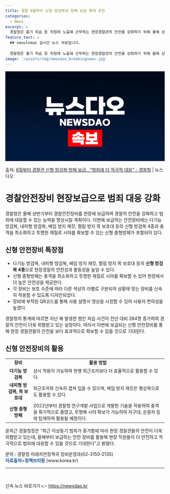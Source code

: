 ```yaml
---
title: 경찰 6월부터 신형 방검복과 방패 보급 확대 추진
categories:
  - News
excerpt: >
  경찰청은 흉기 피습 등 위험에 노출돼 근무하는 현장경찰관의 안전을 강화하기 위해 올해 상반기부터 신형 경찰안…
feature_text: >
  ## seoulnews 실시간 뉴스 속보입니다.

  경찰청은 흉기 피습 등 위험에 노출돼 근무하는 현장경찰관의 안전을 강화하기 위해 올해 상반기부터 신형 경찰안…
image: '/assets/img/newsdao_breakingnews.jpg'
---
```


![뉴스다오 속보](/assets/img/newsdao_breakingnews.jpg)

<p>출처: <a href="https://newsdao.kr/3745" rel="dofollow">6월부터 경찰관 신형 방검복·방패 보급…“범죄에 더 적극적 대응”  - 경찰청</a> | 뉴스다오</p>

<h1>경찰안전장비 현장보급으로 범죄 대응 강화</h1>

<p data-ke-size="size16">경찰청은 올해 상반기부터 경찰안전장비를 현장에 보급하여 경찰의 안전을 강화하고 범죄에 대응할 수 있는 능력을 향상시킬 계획이다. 이번에 보급하는 안전장비에는 다기능 방검복, 내피형 방검복, 배임 방지 재킷, 찔림 방지 목 보호대 등의 신형 방검복 4종과 충격을 최소화하고 투명한 재질로 시야를 확보할 수 있는 신형 중형방패가 포함되어 있다.</p>

<h2 data-ke-size="size26">신형 안전장비 특장점</h2>

<ul>
  <li>다기능 방검복, 내피형 방검복, 배임 방지 재킷, 찔림 방지 목 보호대 등의 <b>신형 방검복 4종</b>으로 현장경찰의 안전성과 활동성을 높일 수 있다.</li>
  <li>신형 중형방패는 충격을 최소화하고 투명한 재질로 시야를 확보할 수 있어 현장에서 더 높은 안전성을 제공한다.</li>
  <li>각 장비는 보호 수준에 따라 다른 색상의 라벨로 구분되어 상황에 맞는 장비를 신속히 착용할 수 있도록 디자인되었다.</li>
  <li>장비에 부착된 QR코드를 통해 사용 설명서 영상을 시청할 수 있어 사용자 편의성을 높였다.</li>
</ul>

<p data-ke-size="size16">경찰청의 통계에 따르면 지난 해 발생한 범인 피습 사건이 전년 대비 284명 증가하여 경찰의 안전이 더욱 위협받고 있는 실정이다. 따라서 이번에 보급되는 신형 안전장비를 통해 현장 경찰관들의 안전을 보다 효과적으로 확보할 수 있을 것으로 기대된다.</p>

<h2 data-ke-size="size26">신형 안전장비의 활용</h2>

<table>
  <tr>
    <td style="text-align: center; height: 17px;"><b>장비</b></td>
    <td style="text-align: center; height: 17px;"><b>활용 방법</b></td>
  </tr>
  <tr>
    <td style="text-align: center; height: 17px;"><b>다기능 방검복</b></td>
    <td>상시 착용이 가능하여 현행 외근조끼보다 더 효율적으로 활용할 수 있다.</td>
  </tr>
  <tr>
    <td style="text-align: center; height: 17px;"><b>내피형 방검복, 목 보호대</b></td>
    <td>외근조끼와 신속히 겹쳐 입을 수 있으며, 베임 방지 재킷은 평상복으로도 활용할 수 있다.</td>
  </tr>
  <tr>
    <td style="text-align: center; height: 17px;"><b>신형 중형방패</b></td>
    <td>2022년부터 경찰청 연구개발 사업으로 개발한 기술을 적용하여 충격을 획기적으로 줄였고, 투명해 시야 확보가 가능하여 지구대, 순찰차 등에 탑재하여 활용될 예정이다.</td>
  </tr>
</table>

<p data-ke-size="size16">윤희근 경찰청장은 “최근 이상동기 범죄가 증가함에 따라 현장 경찰관들의 안전이 더욱 위협받고 있는데, 올해부터 보급하는 안전 장비를 활용해 현장 직원들이 더 안전하고 적극적으로 범죄에 대응할 수 있을 것으로 기대한다”고 밝혔다.</p>

<p data-ke-size="size16">문의 : 경찰청 미래치안정책국 장비운영과(02-3150-2135) <br> <b><span style="color: #1a5490;">자료출처=정책브리핑</span></b> (www.korea.kr)</p>
<hr>

<p data-ke-size="size16">&nbsp;</p> 

신속 뉴스 바로가기 👉 <a href="https://newsdao.kr" rel="dofollow">https://newsdao.kr</a>


